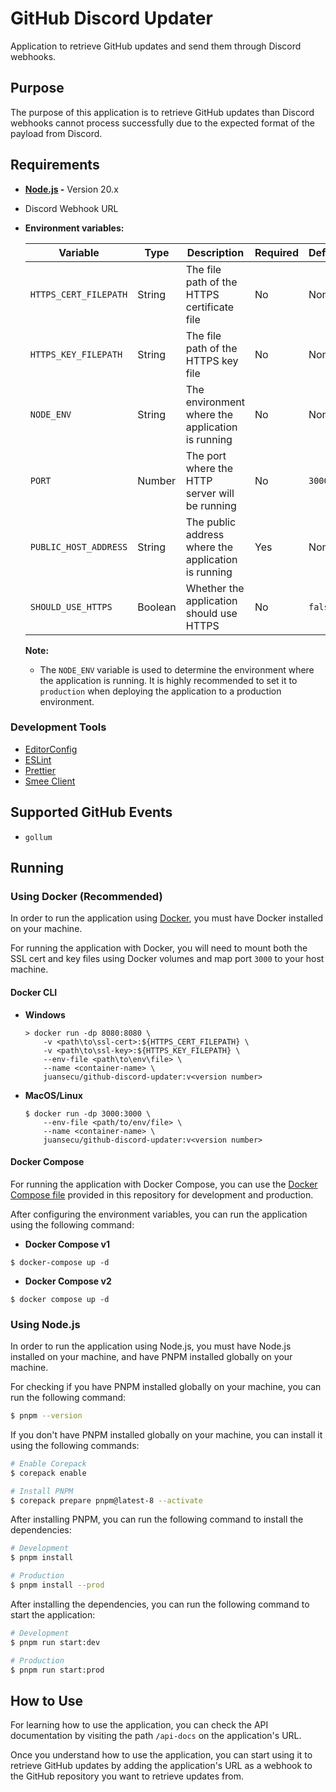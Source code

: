 # GitHub Discord Updater

Application to retrieve GitHub updates and send them through Discord webhooks.

## Purpose

The purpose of this application is to retrieve GitHub updates
than Discord webhooks cannot process successfully
due to the expected format of the payload from Discord.

## Requirements

- **[Node.js](https://nodejs.org/en/) -** Version 20.x
- Discord Webhook URL
- **Environment variables:**

    | Variable              | Type    | Description                                         | Required | Default | Example             |
    | --------------------- | ------- | --------------------------------------------------- | -------- | ------- | ------------------- |
    | `HTTPS_CERT_FILEPATH` | String  | The file path of the HTTPS certificate file         | No       | None    | `/path/to/cert.pem` |
    | `HTTPS_KEY_FILEPATH`  | String  | The file path of the HTTPS key file                 | No       | None    | `/path/to/key.pem`  |
    | `NODE_ENV`            | String  | The environment where the application is running    | No       | None    | `development`       |
    | `PORT`                | Number  | The port where the HTTP server will be running      | No       | `3000`  | `9020`              |
    | `PUBLIC_HOST_ADDRESS` | String  | The public address where the application is running | Yes      | None    | `example.com`       |
    | `SHOULD_USE_HTTPS`    | Boolean | Whether the application should use HTTPS            | No       | `false` | `true`              |

    **Note:**

    - The `NODE_ENV` variable is used to determine the environment
      where the application is running. It is highly recommended
      to set it to `production` when deploying the application
      to a production environment.

### Development Tools

- [EditorConfig](https://editorconfig.org/)
- [ESLint](https://eslint.org/)
- [Prettier](https://prettier.io/)
- [Smee Client](https://smee.io/)

## Supported GitHub Events

- `gollum`

## Running

### Using Docker (Recommended)

In order to run the application using [Docker](https://www.docker.com/),
you must have Docker installed on your machine.

For running the application with Docker, you will need to mount both
the SSL cert and key files using Docker volumes
and map port `3000` to your host machine.

#### Docker CLI

- **Windows**

    ```shell
    > docker run -dp 8080:8080 \
        -v <path\to\ssl-cert>:${HTTPS_CERT_FILEPATH} \
        -v <path\to\ssl-key>:${HTTPS_KEY_FILEPATH} \
        --env-file <path\to\env\file> \
        --name <container-name> \
        juansecu/github-discord-updater:v<version number>
    ```

- **MacOS/Linux**

    ```shell
    $ docker run -dp 3000:3000 \
        --env-file <path/to/env/file> \
        --name <container-name> \
        juansecu/github-discord-updater:v<version number>
    ```

#### Docker Compose

For running the application with Docker Compose,
you can use the
[Docker Compose file](https://github.com/Juansecu/github-discord-updater/blob/main/docker-compose.yml)
provided in this repository for development and production.

After configuring the environment variables, you can run the application using the following command:

- **Docker Compose v1**

```shell
$ docker-compose up -d
```

- **Docker Compose v2**

```shell
$ docker compose up -d
```

### Using Node.js

In order to run the application using Node.js,
you must have Node.js installed on your machine,
and have PNPM installed globally on your machine.

For checking if you have PNPM installed globally on your machine,
you can run the following command:

```sh
$ pnpm --version
```

If you don't have PNPM installed globally on your machine,
you can install it using the following commands:

```sh
# Enable Corepack
$ corepack enable

# Install PNPM
$ corepack prepare pnpm@latest-8 --activate
```

After installing PNPM, you can run
the following command to install the dependencies:

```sh
# Development
$ pnpm install

# Production
$ pnpm install --prod
```

After installing the dependencies, you can run
the following command to start the application:

```sh
# Development
$ pnpm run start:dev

# Production
$ pnpm run start:prod
```

## How to Use

For learning how to use the application, you can
check the API documentation by visiting the path
`/api-docs` on the application's URL.

Once you understand how to use the application,
you can start using it to retrieve GitHub updates
by adding the application's URL as a webhook
to the GitHub repository you want to retrieve updates from.

